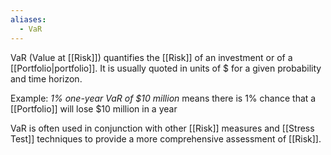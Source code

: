 ```yaml
---
aliases:
  - VaR
---
```

VaR (Value at [[Risk]]) quantifies the [[Risk]] of an investment or of a [[Portfolio|portfolio]]. It is usually quoted in units of $ for a given probability and time horizon.

Example:
_1% one-year VaR of $10 million_
means there is 1% chance that a [[Portfolio]] will lose $10 million in a year

VaR is often used in conjunction with other [[Risk]] measures and [[Stress Test]] techniques to provide a more comprehensive assessment of [[Risk]].